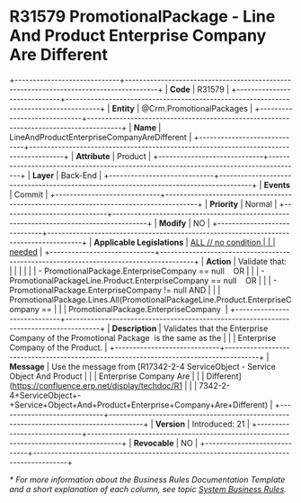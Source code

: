 ﻿---
erp.type: business-rule
erp.entity: Crm.PromotionalPackages
---

# R31579 PromotionalPackage - Line And Product Enterprise Company Are Different
+-----------------------------+---------------------------------------------------------------------------------------+
| **Code**                    | R31579                                                                                |
+-----------------------------+---------------------------------------------------------------------------------------+
| **Entity**                  | @Crm.PromotionalPackages                                                                    |
+-----------------------------+---------------------------------------------------------------------------------------+
| **Name**                    | LineAndProductEnterpriseCompanyAreDifferent                                           |
+-----------------------------+---------------------------------------------------------------------------------------+
| **Attribute**               | Product                                                                               |
+-----------------------------+---------------------------------------------------------------------------------------+
| **Layer**                   | Back-End                                                                              |
+-----------------------------+---------------------------------------------------------------------------------------+
| **Events**                  | Commit                                                                                |
+-----------------------------+---------------------------------------------------------------------------------------+
| **Priority**                | Normal                                                                                |
+-----------------------------+---------------------------------------------------------------------------------------+
| **Modify**                  | NO                                                                                    |
+-----------------------------+---------------------------------------------------------------------------------------+
| **Applicable Legislations** | [ALL // no condition                                                                  |
|                             | needed](https://confluence.erp.net/display/techdoc/Country+Specific+Functionality)    |
+-----------------------------+---------------------------------------------------------------------------------------+
| **Action**                  | Validate that:                                                                        |
|                             |                                                                                       |
|                             | -   PromotionalPackage.EnterpriseCompany == null    OR                                |
|                             | -   PromotionalPackageLine.Product.EnterpriseCompany == null    OR                    |
|                             | -   PromotionalPackage.EnterpriseCompany != null AND                                  |
|                             |     PromotionalPackage.Lines.All(PromotionalPackageLine.Product.EnterpriseCompany ==  |
|                             |     PromotionalPackage.EnterpriseCompany                                              |
+-----------------------------+---------------------------------------------------------------------------------------+
| **Description**             | Validates that the Enterprise Company of the Promotional Package  is the same as the  |
|                             | Enterprise Company оf the Product.                                                    |
+-----------------------------+---------------------------------------------------------------------------------------+
| **Message**                 | Use the message from [R17342-2-4 ServiceObject - Service Object And Product           |
|                             | Enterprise Company Are                                                                |
|                             | Different](https://confluence.erp.net/display/techdoc/R1                              |
|                             | 7342-2-4+ServiceObject+-+Service+Object+And+Product+Enterprise+Company+Are+Different) |
+-----------------------------+---------------------------------------------------------------------------------------+
| **Version**                 | Introduced: 21                                                                        |
+-----------------------------+---------------------------------------------------------------------------------------+
| **Revocable**               | NO                                                                                    |
+-----------------------------+---------------------------------------------------------------------------------------+

*\* For more information about the Business Rules Documentation Template and a short explanation of each column, see
topic [System Business Rules](../templates/template-description-system-business-rules.md).*

  

  

